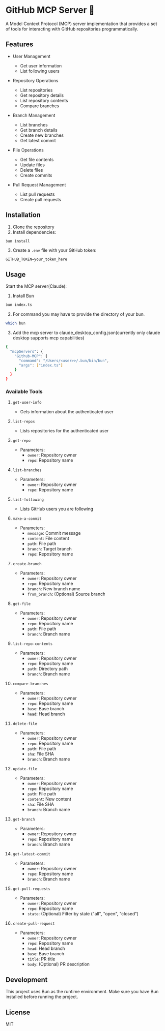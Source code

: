# GitHub MCP Server 🚀

A Model Context Protocol (MCP) server implementation that provides a set of tools for interacting with GitHub repositories programmatically.

## Features

- User Management
  - Get user information
  - List following users

- Repository Operations
  - List repositories
  - Get repository details
  - List repository contents
  - Compare branches

- Branch Management
  - List branches
  - Get branch details
  - Create new branches
  - Get latest commit

- File Operations
  - Get file contents
  - Update files
  - Delete files
  - Create commits

- Pull Request Management
  - List pull requests
  - Create pull requests

## Installation

1. Clone the repository
2. Install dependencies:
```bash
bun install
```

3. Create a `.env` file with your GitHub token:
```env
GITHUB_TOKEN=your_token_here
```

## Usage

Start the MCP server(Claude):

1. Install Bun
```bash
bun index.ts
```

2. For command you may have to provide the directory of your bun. 

```bash
which bun
```

3. Add the mcp server to claude_desktop_config.json(currently only claude desktop supports mcp capabilities)
```bash
{
  "mcpServers": {
    "Github-MCP": {
      "command": "/Users/<user>>/.bun/bin/bun",
      "args": ["index.ts"]
    }
  }
}
```

### Available Tools

1. `get-user-info`
   - Gets information about the authenticated user

2. `list-repos`
   - Lists repositories for the authenticated user

3. `get-repo`
   - Parameters:
     - `owner`: Repository owner
     - `repo`: Repository name

4. `list-branches`
   - Parameters:
     - `owner`: Repository owner
     - `repo`: Repository name

5. `list-following`
   - Lists GitHub users you are following

6. `make-a-commit`
   - Parameters:
     - `message`: Commit message
     - `content`: File content
     - `path`: File path
     - `branch`: Target branch
     - `repo`: Repository name

7. `create-branch`
   - Parameters:
     - `owner`: Repository owner
     - `repo`: Repository name
     - `branch`: New branch name
     - `from_branch`: (Optional) Source branch

8. `get-file`
   - Parameters:
     - `owner`: Repository owner
     - `repo`: Repository name
     - `path`: File path
     - `branch`: Branch name

9. `list-repo-contents`
   - Parameters:
     - `owner`: Repository owner
     - `repo`: Repository name
     - `path`: Directory path
     - `branch`: Branch name

10. `compare-branches`
    - Parameters:
      - `owner`: Repository owner
      - `repo`: Repository name
      - `base`: Base branch
      - `head`: Head branch

11. `delete-file`
    - Parameters:
      - `owner`: Repository owner
      - `repo`: Repository name
      - `path`: File path
      - `sha`: File SHA
      - `branch`: Branch name

12. `update-file`
    - Parameters:
      - `owner`: Repository owner
      - `repo`: Repository name
      - `path`: File path
      - `content`: New content
      - `sha`: File SHA
      - `branch`: Branch name

13. `get-branch`
    - Parameters:
      - `owner`: Repository owner
      - `repo`: Repository name
      - `branch`: Branch name

14. `get-latest-commit`
    - Parameters:
      - `owner`: Repository owner
      - `repo`: Repository name
      - `branch`: Branch name

15. `get-pull-requests`
    - Parameters:
      - `owner`: Repository owner
      - `repo`: Repository name
      - `state`: (Optional) Filter by state ("all", "open", "closed")

16. `create-pull-request`
    - Parameters:
      - `owner`: Repository owner
      - `repo`: Repository name
      - `head`: Head branch
      - `base`: Base branch
      - `title`: PR title
      - `body`: (Optional) PR description

## Development

This project uses Bun as the runtime environment. Make sure you have Bun installed before running the project.

## License

MIT